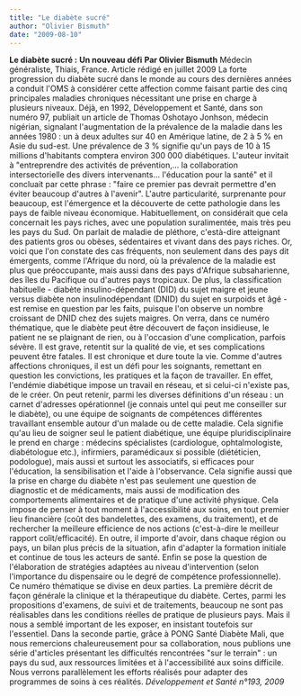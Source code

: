 ```yaml
---
title: "Le diabète sucré"
author: "Olivier Bismuth"
date: "2009-08-10"
---
```


**Le diabète sucré :** **Un nouveau défi** **Par Olivier Bismuth** Médecin généraliste, Thiais, France. Article rédigé en juillet 2009 La forte progression du diabète sucré dans le monde au cours des dernières années a conduit l'OMS à considérer cette affection comme faisant partie des cinq principales maladies chroniques nécessitant une prise en charge à plusieurs niveaux. Déjà, en 1992, Développement et Santé, dans son numéro 97, publiait un article de Thomas Oshotayo Jonhson, médecin nigérian, signalant l'augmentation de la pré­valence de la maladie dans les années 1980 : un à deux adultes sur 40 en Amérique latine, de 2 à 5 % en Asie du sud-est. Une prévalence de 3 % signifie qu'un pays de 10 à 15 millions d'habitants comptera environ 300 000 diabétiques. L'auteur invitait à "entreprendre des activités de prévention,... la collabora­tion intersectorielle des divers intervenants... l'éducation pour la santé" et il concluait par cette phrase : "faire ce premier pas devrait permettre d'en éviter beaucoup d'autres à l'avenir". L'autre particularité, surprenante pour beaucoup, est l'émergence et la découverte de cette pathologie dans les pays de faible niveau économique. Habituellement, on considérait que cela concernait les pays riches, avec une population suralimentée, mais très peu les pays du Sud. On parlait de maladie de pléthore, c'est­à-dire atteignant des patients gros ou obèses, sédentaires et vivant dans des pays riches. Or, voici que l'on constate des cas fréquents, non seulement dans des pays dit émergents, comme l'Afrique du nord, où la prévalence de la maladie est plus que préoccupante, mais aussi dans des pays d'Afrique subsaharienne, des îles du Pacifique ou d'autres pays tropicaux. De plus, la classification habituelle - diabète insulino-dépen­dant (DID) du sujet maigre et jeune versus diabète non insulinodépendant (DNID) du sujet en surpoids et âgé - est remise en question par les faits, puisque l'on observe un nombre croissant de DNID chez des sujets maigres. On verra, dans ce numéro thématique, que le diabète peut être découvert de façon insidieuse, le patient ne se plaignant de rien, ou à l'occasion d'une complication, parfois sévère. Il est grave, retentit sur la qua­lité de vie, et ses complications peuvent être fatales. Il est chronique et dure toute la vie. Comme d'autres affections chroniques, il est un défi pour les soignants, remettant en question les convic­tions, les pratiques et la façon de travailler. En effet, l'endémie diabétique impose un travail en réseau, et si celui-ci n'existe pas, de le créer. On peut retenir, parmi les diverses définitions d'un réseau : un carnet d'adresses opérationnel (je connais untel qui peut me conseiller sur le diabète), ou une équipe de soignants de compétences différentes travaillant ensemble autour d'un malade ou de cette maladie. Cela signifie qu'au lieu de soigner seul le patient diabétique, une équipe pluridisciplinaire le prend en charge : méde­cins spécialistes (cardiologue, ophtalmologiste, diabétologue etc.), infirmiers, paramédicaux si possible (diététicien, podologue), mais aussi et surtout les associatifs, si efficaces pour l'éducation, la sensibilisa­tion et l'aide à l'observance. Cela signifie aussi que la prise en charge du diabète n'est pas seulement une question de diagnostic et de médicaments, mais aussi de modification des comportements alimentaires et de pratique d'une activi­té physique. Cela impose de penser à tout moment à l'accessibilité aux soins, en tout premier lieu finan­cière (coût des bandelettes, des examens, du traitement), et de rechercher la meilleure efficience de nos actions (c'est-à-dire le meilleur rapport coîit/efficacité). En outre, il importe d'avoir, dans chaque région ou pays, un bilan plus précis de la situation, afin d'adapter la formation initiale et continue de tous les acteurs de santé. Enfin se pose la question de l'élaboration de stratégies adaptées au niveau d'interven­tion (selon l'importance du dispensaire ou le degré de compétence professionnelle). Ce numéro thématique se divise en deux parties. La première décrit de façon générale la clinique et la thérapeutique du diabète. Certes, parmi les propositions d'examens, de suivi et de traitements, beaucoup ne sont pas réalisables dans les conditions réelles de pratique de plusieurs pays. Mais il nous a semblé important de les exposer, en insistant toutefois sur l'essentiel. Dans la seconde partie, grâce à PONG Santé Diabète Mali, que nous remercions chaleureusement pour sa collaboration, nous publions une série d'articles présentant les difficultés rencontrées "sur le terrain" : un pays du sud, aux ressources limitées et à l'accessibilité aux soins difficile. Nous verrons parallèlement les efforts réalisés pour adapter des programmes de soins à ces réalités. _Développement et Santé n°193, 2009_
